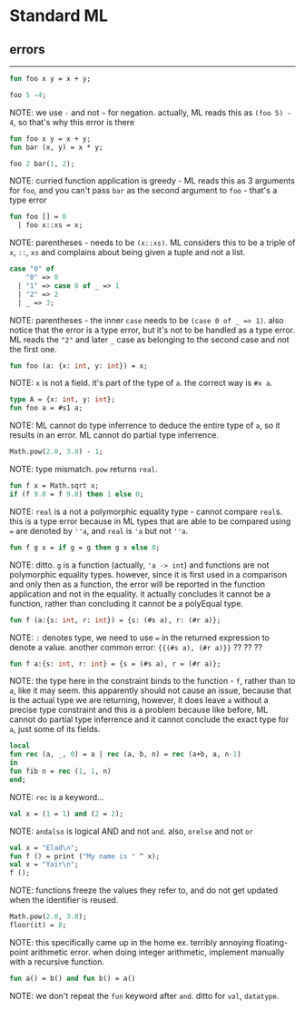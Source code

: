 # Standard ML

## errors

---

```sml
fun foo x y = x + y;

foo 5 -4;
```
<!-- .element: data-thebe-executable-sml data-language="text/x-ocaml" -->

NOTE: we use `-` and not `~` for negation. actually, ML reads this as `(foo 5) - 4`, so that's why this error is there

<!--vert-->

```sml
fun foo x y = x + y;
fun bar (x, y) = x * y;

foo 2 bar(1, 2);
```
<!-- .element: data-thebe-executable-sml data-language="text/x-ocaml" -->

NOTE: curried function application is greedy - ML reads this as 3 arguments for `foo`, and you can't pass `bar` as the second argument to `foo` - that's a type error 

<!--vert-->

```sml
fun foo [] = 0
  | foo x::xs = x;
```
<!-- .element: data-thebe-executable-sml data-language="text/x-ocaml" -->

NOTE: parentheses - needs to be `(x::xs)`. ML considers this to be a triple of `x`, `::`, `xs` and complains about being given a tuple and not a list.

<!--vert-->

```sml
case "0" of
    "0" => 0
  | "1" => case 0 of _ => 1
  | "2" => 2
  | _ => 3;
```
<!-- .element: data-thebe-executable-sml data-language="text/x-ocaml" -->

NOTE: parentheses - the inner `case` needs to be `(case 0 of _ => 1)`. also notice that the error is a type error, but it's not to be handled as a type error. ML reads the `"2"` and later `_` case as belonging to the second case and not the first one. 

<!--vert-->

```sml
fun foo (a: {x: int, y: int}) = x;
```
<!-- .element: data-thebe-executable-sml data-language="text/x-ocaml" -->

NOTE: `x` is not a field. it's part of the type of `a`. the correct way is `#x a`.

<!--vert-->

```sml
type A = {x: int, y: int};
fun foo a = #s1 a;
```
<!-- .element: data-thebe-executable-sml data-language="text/x-ocaml" -->

NOTE: ML cannot do type inferrence to deduce the entire type of `a`, so it results in an error. ML cannot do partial type inferrence.


<!--vert-->

```sml
Math.pow(2.0, 3.0) - 1;
```
<!-- .element: data-thebe-executable-sml data-language="text/x-ocaml" -->

NOTE: type mismatch. `pow` returns `real`.

<!--vert-->

```sml
fun f x = Math.sqrt x;
if (f 9.0 = f 9.0) then 1 else 0;
```
<!-- .element: data-thebe-executable-sml data-language="text/x-ocaml" -->

NOTE: `real` is a not a polymorphic equality type - cannot compare `real`s. this is a type error because in ML types that are able to be compared using `=` are denoted by `''a`, and `real` is `'a` but not `''a`.

<!--vert-->

```sml
fun f g x = if g = g then g x else 0;
```
<!-- .element: data-thebe-executable-sml data-language="text/x-ocaml" -->

NOTE: ditto. `g` is a function (actually, `'a -> int`) and functions are not polymorphic equality types. however, since it is first used in a comparison and only then as a function, the error will be reported in the function application and not in the equality. it actually concludes it cannot be a function, rather than concluding it cannot be a polyEqual type.

<!--vert-->

```sml
fun f (a:{s: int, r: int}) = {s: (#s a), r: (#r a)};
```
<!-- .element: data-thebe-executable-sml data-language="text/x-ocaml" -->

NOTE: `:` denotes type, we need to use `=` in the returned expression to denote a value. another common error:
`{{(#s a), (#r a)}}`
?? ?? ??

<!--vert-->

```sml
fun f a:{s: int, r: int} = {s = (#s a), r = (#r a)};
```
<!-- .element: data-thebe-executable-sml data-language="text/x-ocaml" -->

NOTE: the type here in the constraint binds to the function - `f`, rather than to `a`, like it may seem. this apparently should not cause an issue, because that is the actual type we are returning, however, it does leave `a` without a precise type constraint and this is a problem because like before, ML cannot do partial type inferrence and it cannot conclude the exact type for `a`, just some of its fields.

<!--vert-->

```sml
local
fun rec (a, _, 0) = a | rec (a, b, n) = rec (a+b, a, n-1)
in
fun fib n = rec (1, 1, n)
end;
```
<!-- .element: data-thebe-executable-sml data-language="text/x-ocaml" -->

NOTE: `rec` is a keyword...

<!--vert-->

```sml
val x = (1 = 1) and (2 = 2);
```
<!-- .element: data-thebe-executable-sml data-language="text/x-ocaml" -->

NOTE: `andalso` is logical AND and not `and`. also, `orelse` and not `or`

<!--vert-->

```sml
val x = "Elad\n";
fun f () = print ("My name is " ^ x);
val x = "Yair\n";
f (); 
```
<!-- .element: data-thebe-executable-sml data-language="text/x-ocaml" -->

NOTE: functions freeze the values they refer to, and do not get updated when the identifier is reused.

<!--vert-->

```sml
Math.pow(2.0, 3.0);
floor(it) = 8;
```
<!-- .element: data-thebe-executable-sml data-language="text/x-ocaml" -->

NOTE: this specifically came up in the home ex. terribly annoying floating-point arithmetic error. when doing integer arithmetic, implement manually with a recursive function.

<!--vert-->

```sml
fun a() = b() and fun b() = a()
```
<!-- .element: data-thebe-executable-sml data-language="text/x-ocaml" -->

NOTE: we don't repeat the `fun` keyword after `and`. ditto for `val`, `datatype`.
